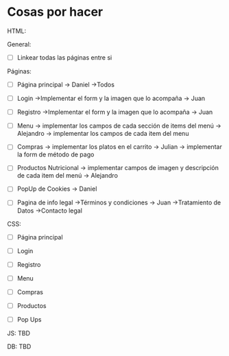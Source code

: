 
# Cosas por hacer

HTML:

General:

- [ ] Linkear todas las páginas entre si

Páginas:

- [ ] Página principal -> Daniel ->Todos

- [ ] Login →Implementar el form y la imagen que lo acompaña -> Juan

- [ ] Registro →Implementar el form y la imagen que lo acompaña  -> Juan

- [ ] Menu → implementar los campos de cada sección de items del menú -> Alejandro
         → implementar los campos de cada item del menu
 
- [ ] Compras → implementar los platos en el carrito -> Julian 
            → implementar la form de método de pago

- [ ] Productos Nutricional → implementar campos de imagen y descripción de cada item del menú -> Alejandro

- [ ] PopUp de Cookies -> Daniel

- [ ] Pagina de info legal →Términos y condiciones -> Juan
                         →Tratamiento de Datos
                         →Contacto legal

CSS:

- [ ] Página principal

- [ ] Login

- [ ] Registro

- [ ] Menu

- [ ] Compras

- [ ] Productos

- [ ] Pop Ups

JS: TBD

DB: TBD
